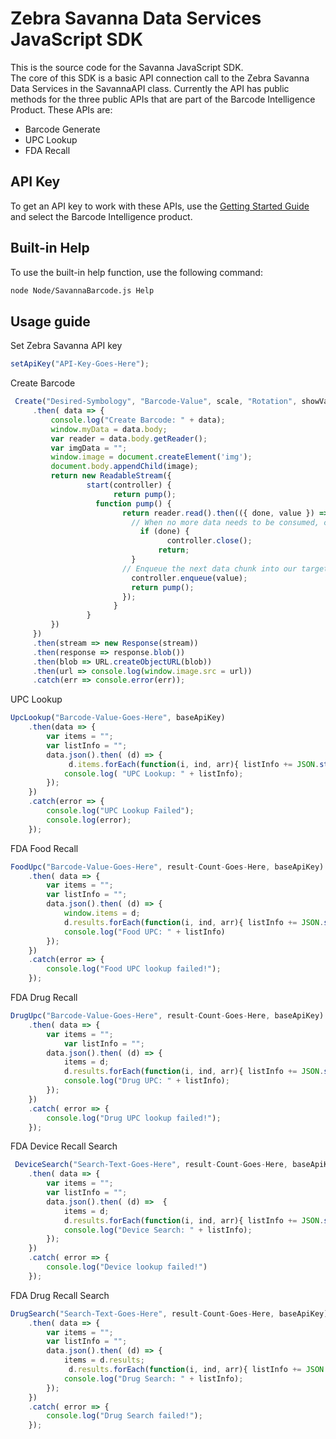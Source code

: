 Zebra Savanna Data Services JavaScript SDK
==========================================

This is the source code for the Savanna JavaScript SDK.  
The core of this SDK is a basic API connection call to the Zebra Savanna Data Services in the SavannaAPI class.  Currently the API has public methods for the three public APIs that are part of the Barcode Intelligence Product.  These APIs are:

* Barcode Generate
* UPC Lookup
* FDA Recall
  
API Key
-------

To get an API key to work with these APIs, use the [Getting Started Guide](https://developer.zebra.com/gsg) and select the Barcode Intelligence product.

Built-in Help
-------------

To use the built-in help function, use the following command:

```bash
node Node/SavannaBarcode.js Help
```

Usage guide
-----------

Set Zebra Savanna API key

```javascript
setApiKey("API-Key-Goes-Here");
```

Create Barcode

```javascript
 Create("Desired-Symbology", "Barcode-Value", scale, "Rotation", showValueText, baseApiKey)
     .then( data => {
         console.log("Create Barcode: " + data);
         window.myData = data.body;
         var reader = data.body.getReader();
         var imgData = "";
         window.image = document.createElement('img');
         document.body.appendChild(image);
         return new ReadableStream({
                 start(controller) {
                       return pump();
                   function pump() {
                         return reader.read().then(({ done, value }) => {
                           // When no more data needs to be consumed, close the stream
                             if (done) {
                                   controller.close();
                                 return;
                           }
                         // Enqueue the next data chunk into our target stream
                           controller.enqueue(value);
                           return pump();
                         });
                       }
                 }  
         })
     })
     .then(stream => new Response(stream))
     .then(response => response.blob())
     .then(blob => URL.createObjectURL(blob))
     .then(url => console.log(window.image.src = url))
     .catch(err => console.error(err));
```

UPC Lookup

```javascript
UpcLookup("Barcode-Value-Goes-Here", baseApiKey)
    .then(data => {
        var items = "";
        var listInfo = "";
        data.json().then( (d) => {
             d.items.forEach(function(i, ind, arr){ listInfo += JSON.stringify(i); });
            console.log( "UPC Lookup: " + listInfo);
        });
    })
    .catch(error => {
        console.log("UPC Lookup Failed");
        console.log(error);
    });
```

FDA Food Recall

```javascript
FoodUpc("Barcode-Value-Goes-Here", result-Count-Goes-Here, baseApiKey)
    .then( data => {
        var items = "";
        var listInfo = "";
        data.json().then( (d) => {
            window.items = d;
            d.results.forEach(function(i, ind, arr){ listInfo += JSON.stringify(i); });
            console.log("Food UPC: " + listInfo)
        });
    })
    .catch(error => {
        console.log("Food UPC lookup failed!");
    });
```

FDA Drug Recall

```javascript
DrugUpc("Barcode-Value-Goes-Here", result-Count-Goes-Here, baseApiKey)
    .then( data => {
        var items = "";
            var listInfo = "";
        data.json().then( (d) => {
            items = d;
            d.results.forEach(function(i, ind, arr){ listInfo += JSON.stringify(i); });
            console.log("Drug UPC: " + listInfo);
        });
    })
    .catch( error => {
        console.log("Drug UPC lookup failed!");
    });
```

FDA Device Recall Search

```javascript
 DeviceSearch("Search-Text-Goes-Here", result-Count-Goes-Here, baseApiKey)
    .then( data => {
        var items = "";
        var listInfo = "";
        data.json().then( (d) =>  {
            items = d;
            d.results.forEach(function(i, ind, arr){ listInfo += JSON.stringify(i); });
            console.log("Device Search: " + listInfo);
        });
    })
    .catch( error => {
        console.log("Device lookup failed!")
    });
```

FDA Drug Recall Search

```javascript
DrugSearch("Search-Text-Goes-Here", result-Count-Goes-Here, baseApiKey)
    .then( data => {
        var items = "";
        var listInfo = "";
        data.json().then( (d) => {
            items = d.results;
             d.results.forEach(function(i, ind, arr){ listInfo += JSON.stringify(i); });
            console.log("Drug Search: " + listInfo);
        });
    })
    .catch( error => {
        console.log("Drug Search failed!");
    });
```
